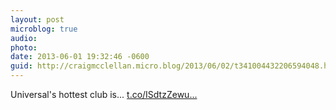 ```yaml
---
layout: post
microblog: true
audio: 
photo: 
date: 2013-06-01 19:32:46 -0600
guid: http://craigmcclellan.micro.blog/2013/06/02/t341004432206594048.html
---
```

Universal's hottest club is... [t.co/ISdtzZewu...](https://t.co/ISdtzZewu8)
